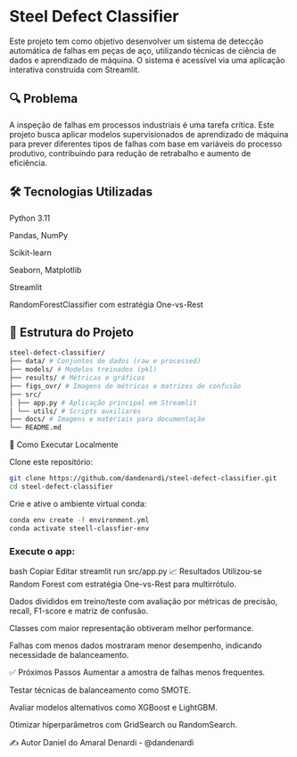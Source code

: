 # Steel Defect Classifier

Este projeto tem como objetivo desenvolver um sistema de detecção automática de falhas em peças de aço, utilizando técnicas de ciência de dados e aprendizado de máquina. O sistema é acessível via uma aplicação interativa construída com Streamlit.

## 🔍 Problema

A inspeção de falhas em processos industriais é uma tarefa crítica. Este projeto busca aplicar modelos supervisionados de aprendizado de máquina para prever diferentes tipos de falhas com base em variáveis do processo produtivo, contribuindo para redução de retrabalho e aumento de eficiência.

## 🛠️ Tecnologias Utilizadas

Python 3.11

Pandas, NumPy

Scikit-learn

Seaborn, Matplotlib

Streamlit

RandomForestClassifier com estratégia One-vs-Rest

## 📁 Estrutura do Projeto

```bash
steel-defect-classifier/
├── data/ # Conjuntos de dados (raw e processed)
├── models/ # Modelos treinados (pkl)
├── results/ # Métricas e gráficos
├── figs_ovr/ # Imagens de métricas e matrizes de confusão
├── src/
│ ├── app.py # Aplicação principal em Streamlit
│ └── utils/ # Scripts auxiliares
├── docs/ # Imagens e materiais para documentação
└── README.md
```

🚀 Como Executar Localmente

Clone este repositório:

```bash
git clone https://github.com/dandenardi/steel-defect-classifier.git
cd steel-defect-classifier
```

Crie e ative o ambiente virtual conda:

```bash
conda env create -f environment.yml
conda activate steell-classfier-env
```

### Execute o app:

bash
Copiar
Editar
streamlit run src/app.py
📈 Resultados
Utilizou-se Random Forest com estratégia One-vs-Rest para multirrótulo.

Dados divididos em treino/teste com avaliação por métricas de precisão, recall, F1-score e matriz de confusão.

Classes com maior representação obtiveram melhor performance.

Falhas com menos dados mostraram menor desempenho, indicando necessidade de balanceamento.

✅ Próximos Passos
Aumentar a amostra de falhas menos frequentes.

Testar técnicas de balanceamento como SMOTE.

Avaliar modelos alternativos como XGBoost e LightGBM.

Otimizar hiperparâmetros com GridSearch ou RandomSearch.

✍️ Autor
Daniel do Amaral Denardi - @dandenardi
